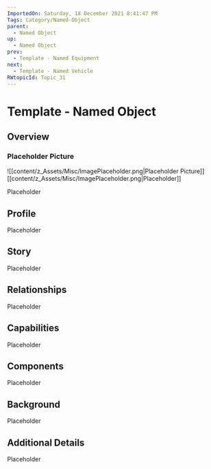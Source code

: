 ```yaml
---
ImportedOn: Saturday, 18 December 2021 8:41:47 PM
Tags: Category/Named-Object
parent:
  - Named Object
up:
  - Named Object
prev:
  - Template - Named Equipment
next:
  - Template - Named Vehicle
RWtopicId: Topic_31
---
```

# Template - Named Object
## Overview
### Placeholder Picture
![[content/z_Assets/Misc/ImagePlaceholder.png|Placeholder Picture]]
[[content/z_Assets/Misc/ImagePlaceholder.png|Placeholder]]

Placeholder

## Profile
Placeholder

## Story
Placeholder

## Relationships
Placeholder

## Capabilities
Placeholder

## Components
Placeholder

## Background
Placeholder

## Additional Details
Placeholder

